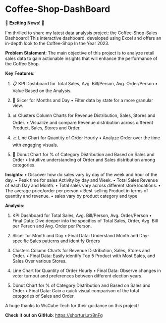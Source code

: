 <h1> Coffee-Shop-DashBoard</h1>

🚀 𝐄𝐱𝐜𝐢𝐭𝐢𝐧𝐠 𝐍𝐞𝐰𝐬! 🚀

I'm thrilled to share my latest data analysis project: the Coffee-Shop-Sales Dashboard! This interactive dashboard, developed using Excel and offers an in-depth look to the Coffee-Shop In the Year 2023.

𝐏𝐫𝐨𝐛𝐥𝐞𝐦 𝐒𝐭𝐚𝐭𝐞𝐦𝐞𝐧𝐭:
The main objective of this project is to analyze retail sales data to gain actionable insights that will enhance the performance of the Coffee Shop.

𝐊𝐞𝐲 𝐅𝐞𝐚𝐭𝐮𝐫𝐞𝐬:

1. 📋 KPI Dashboard for Total Sales, Avg. Bill/Person, Avg. Order/Person
• Value Based on the Analysis.

2. 🔄 Slicer for Months and Day
• Filter data by state for a more granular view.

3. 📊 Clusters Column Charts for Revenue Distribution, Sales, Stores and Order.
• Visualize and compare Revenue distribution across different Product, Sales, Stores and Order.

4. 📈 Line Chart for Quantity of Order Hourly
• Analyze Order over the time with engaging visuals.

5. 🍩 Donut Chart for % of Category Distribution and Based on Sales and Order
• Intuitive understanding of Order and Sales distribution among categories.


𝐈𝐧𝐬𝐢𝐠𝐡𝐭𝐬:
•	Discover how do sales vary by day of the week and hour of the day.
•	Peak time for sales Activity by day and Week.
•	Total Sales Revenue of each Day and Month.
•	Total sales vary across different store locations.
•	The average price/order per person
•	Best-selling Product in terms of quantity and revenue.
•	sales vary by product category and type

𝐀𝐧𝐚𝐥𝐲𝐬𝐢𝐬:
1. KPI Dashboard for Total Sales, Avg. Bill/Person, Avg. Order/Person
• Final Data: Dive deeper into the specifics of Total Sales, Order, Avg. Bill per Person and Avg. Order per Person.

2. Slicer for Month and Day
• Final Data: Understand Month and Day-specific Sales patterns and identify Orders

3. Clusters Column Charts for Revenue Distribution, Sales, Stores and Order.
• Final Data: Easily identify Top 5 Product with Most Sales, and Sales Over various Stores.

4. Line Chart for Quantity of Order Hourly
• Final Data: Observe changes in voter turnout and preferences between different election years.

5. Donut Chart for % of Category Distribution and Based on Sales and Order
• Final Data: Gain a quick visual comparison of the total categories of Sales and Order.


A huge thanks to WsCube Tech for their guidance on this project!

𝐂𝐡𝐞𝐜𝐤 𝐢𝐭 𝐨𝐮𝐭 𝐨𝐧 𝐆𝐢𝐭𝐇𝐮𝐛: https://shorturl.at/8nFg
